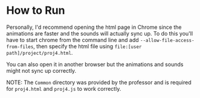 # How to Run
Personally, I'd recommend opening the html page in Chrome since the animations are faster and the sounds will actually sync up.  To do this you'll have to start chrome from the command line and add `--allow-file-access-from-files`, then specify the html file using `file:[user path]/project/proj4.html`.

You can also open it in another browser but the animations and sounds might not sync up correctly.

NOTE: The `Common` directory was provided by the professor and is required for `proj4.html` and `proj4.js` to work correctly.
